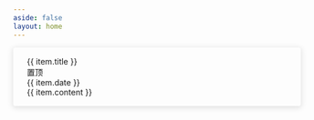 ```yaml
---
aside: false
layout: home
---
```

  <div class="blog-list">
    <a :href="item.url" class="blog-item" @click="goPage(item.url)" v-for="item in blogsList" :key="item.title">
      <div class="blog-item-title">
        <div class="title">{{ item.title }}</div>
        <div class="sticky" v-if="item.sticky">置顶</div>
      </div>
      <div class="blog-item-info">
        <div class="date">
          <CalendarOutlined style="margin-right: 4px;" />{{ item.date }}
        </div>
        <div class="tags"></div>
      </div>
      <div class="blog-item-content">{{ item.content }}</div>
    </a>
  </div>
  <Pagination v-model:current="current" style="text-align: center;" :total="total" :page-size="pageSize" />

<script lang="ts" setup>
import { CalendarOutlined } from "@ant-design/icons-vue"
import { Pagination} from 'ant-design-vue'
import {data} from "../../docs/.vitepress/utils/blogs.data"
import { ref,computed } from 'vue'

const current = ref(1)
const pageSize = 5
const total = data.blogsList.length

const blogsList = computed(()=>data.blogsList.slice((current.value - 1) * pageSize, current.value * pageSize))

const goPage = (url) => {
  
}
</script>

<style lang="scss" scoped>
.blog-list {
  display: flex;
  flex-direction: column;

  .blog-item {
    border-radius: 4px;
    background-color: var(--vp-c-bg-soft);
    cursor: pointer;
    transition: all ease .5s;
    display: flex;
    flex-direction: column;
    padding: 16px 24px;
    box-shadow: 0 2px 10px 2px rgba(0, 0, 0, .1);
    text-decoration: none;

    &:not(:last-child) {
      margin-bottom: 20px;
    }

    &:hover {
      box-shadow: 0 3px 12px 3px rgba(0, 0, 0, .2);
    }

    &-title {
      display: flex;
      align-items: center;
      justify-content: space-between;

      .title {
        font-size: 20px;
        font-weight: 600;
        width: 80%;
        overflow: hidden;
        text-overflow: ellipsis;
        white-space: nowrap;
      }

      .sticky {
        border: 1px solid #3451b2;
        border-radius: 3px;
        color: #3451b2;
        padding: 2px 6px;
        font-size: 14px;
        line-height: 18px;
      }
    }

    &-info {
      display: flex;
      align-items: center;
      color: #67676c;
      font-size: 14px;
      border-bottom: 1px solid rgba(0, 0, 0, .12);

      .date {
        margin-right: 10px;
      }
    }

    &-content {
      text-overflow: ellipsis;
      display: -webkit-box;
      -webkit-box-orient: vertical;
      -webkit-line-clamp: 3;
      overflow: hidden;
      color: #86909c;
      margin-top: 8px;
      font-size: 14px;
    }
  }
}
</style>
